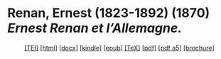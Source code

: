 # Renan, Ernest (1823-1892) (1870)  <em>Ernest Renan et l’Allemagne.</em> 

<header> <a target="_blank" title="Source XML/TEI" class="mime48 tei" href="https://hurlus.github.io/tei/renan1870_allemagne.xml">[TEI]</a>  <a target="_blank" title="HTML une page" class="mime48 html" href="https://hurlus.github.io/renan1870_allemagne/renan1870_allemagne.html">[html]</a>  <a target="_blank" title="Bureautique (LibreOffice, MS.Word)" class="mime48 docx" href="https://hurlus.github.io/renan1870_allemagne/renan1870_allemagne.docx">[docx]</a>  <a target="_blank" title="Amazon.kindle" class="mime48 mobi" href="https://hurlus.github.io/renan1870_allemagne/renan1870_allemagne.mobi">[kindle]</a>  <a target="_blank" title="EPUB, pour liseuses et téléphones" class="mime48 epub" href="https://hurlus.github.io/renan1870_allemagne/renan1870_allemagne.epub">[epub]</a>  <a target="_blank" title="LaTeX" class="mime48 tex" href="https://hurlus.github.io/renan1870_allemagne/renan1870_allemagne.tex">[TeX]</a>  <a target="_blank" title="PDF à imprimer, A4 2 colonnes" class="mime48 pdf" href="https://hurlus.github.io/renan1870_allemagne/renan1870_allemagne.pdf">[pdf]</a>  <a target="_blank" title="PDF à lire, A5 une colonne" class="mime48 a5" href="https://hurlus.github.io/renan1870_allemagne/renan1870_allemagne_a5.pdf">[pdf a5]</a>  <a target="_blank" title="Brochure à agrafer, pdf imposé pour imprimante recto/verso" class="mime48 brochure" href="https://hurlus.github.io/renan1870_allemagne/renan1870_allemagne_brochure.pdf">[brochure]</a> </header>
